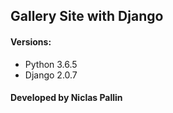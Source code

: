 ## Gallery Site with Django

#### Versions:
* Python 3.6.5
* Django 2.0.7

#### Developed by Niclas Pallin
